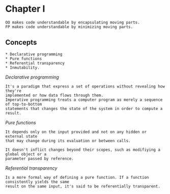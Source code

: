 # Chapter I

    OO makes code understandable by encapsulating moving parts.
    FP makes code understandable by minimizing moving parts.

## Concepts 

    * Declarative programming
    * Pure functions
    * Referential transparency
    * Inmutability.
    
    
*Declarative programming*

    It's a paradigm that express a set of operations without revealing how they're
    implemented or how data flows through them.
    Imperative programming treats a computer program as merely a sequence of top-to-bottom
    statements that changes the state of the system in order to compute a result.
    


*Pure functions*

    It depends only on the input provided and not on any hidden or external state
    that may change during its evaluation or between calls.
    
    It doesn't inflict changes beyond their scopes, such as modifiying a global object or a 
    parameter passed by reference.
    
    
*Referential transparency*

    Is a more formal way of defining a pure function. If a function consistently yields the same
    result on the same input, it's said to be referentially transparent.
    
    

